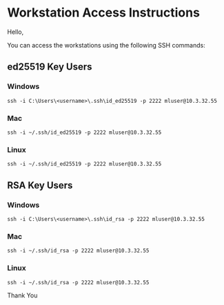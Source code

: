# Workstation Access Instructions

Hello,

You can access the workstations using the following SSH commands:

## ed25519 Key Users

### Windows
```
ssh -i C:\Users\<username>\.ssh\id_ed25519 -p 2222 mluser@10.3.32.55
```

### Mac
```
ssh -i ~/.ssh/id_ed25519 -p 2222 mluser@10.3.32.55
```

### Linux
```
ssh -i ~/.ssh/id_ed25519 -p 2222 mluser@10.3.32.55
```

## RSA Key Users

### Windows
```
ssh -i C:\Users\<username>\.ssh\id_rsa -p 2222 mluser@10.3.32.55
```

### Mac
```
ssh -i ~/.ssh/id_rsa -p 2222 mluser@10.3.32.55
```

### Linux
```
ssh -i ~/.ssh/id_rsa -p 2222 mluser@10.3.32.55
```

Thank You